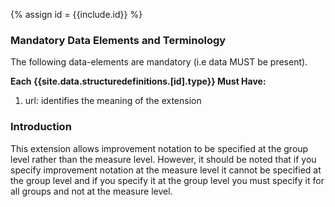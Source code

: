 {% assign id = {{include.id}} %}
<!--Begin Generated Intro Tag (DO NOT REMOVE)-->
### Mandatory Data Elements and Terminology
The following data-elements are mandatory (i.e data MUST be present).

**Each {{site.data.structuredefinitions.[id].type}} Must Have:**
1. url: identifies the meaning of the extension

<!--End Generated Intro (DO NOT REMOVE)-->

<!-- StructureDefinition-extension-groupImprovementNotation-intro.md  -->
### Introduction

This extension allows improvement notation to be specified at the group level rather than the measure level. However, it should be noted that if you specify improvement notation at the measure level it cannot be specified at the group level and if you specify it at the group level you must specify it for all groups and not at the measure level.

